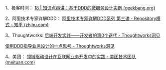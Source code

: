 1、极客时间： [18 | 知识点串讲：基于DDD的微服务设计实例 (geekbang.org)](https://time.geekbang.org/column/article/169881) 

2、阿里技术专家详解DDD： [阿里技术专家详解DDD系列 第三讲 - Repository模式 - 知乎 (zhihu.com)](https://zhuanlan.zhihu.com/p/348706530) 

3、Thoughtworks: [后端开发实践——开发者的第0个迭代 - Thoughtworks洞见](https://insights.thoughtworks.cn/backend-development-iteration0/) 

 [使用DDD指导业务设计的一点思考 - Thoughtworks洞见](https://insights.thoughtworks.cn/ddd-business-design/) 

4、美团： [领域驱动设计在互联网业务开发中的实践 - 美团技术团队 (meituan.com)](https://tech.meituan.com/2017/12/22/ddd-in-practice.html) 

